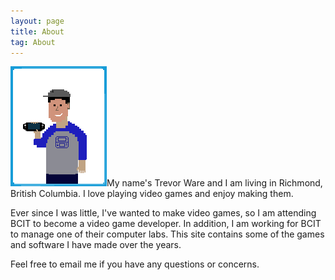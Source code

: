 ```yaml
---
layout: page
title: About
tag: About
---
```


<img id="aboutimg" src="/assets/icons/about.png" width="154" height="192" />My name's Trevor Ware and I am living in Richmond, British Columbia. I love playing video games and enjoy making them.

Ever since I was little, I've wanted to make video games, so I am attending BCIT to become a video game developer. In addition, I am working for BCIT to manage one of their computer labs. This site contains some of the games and software I have made over the years.

Feel free to email me if you have any questions or concerns.
<br>
<br>
